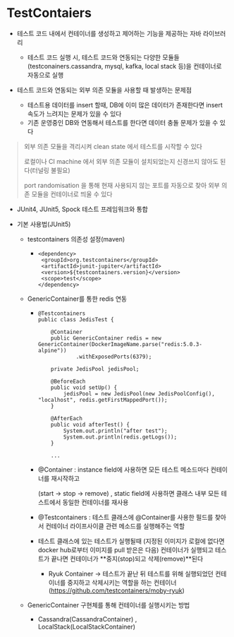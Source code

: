 # TestContaiers



- 테스트 코드 내에서 컨테이너를 생성하고 제어하는 기능을 제공하는 자바 라이브러리

  - 테스트 코드 실행 시, 테스트 코드와 연동되는 다양한 모듈들(testconainers.cassandra, mysql, kafka, local stack 등)을 컨테이너로 자동으로 실행

- 테스트 코드와 연동되는 외부 의존 모듈을 사용할 때 발생하는 문제점

  - 테스트용 데이터를 insert 할때, DB에 이미 많은 데이터가 존재한다면 insert 속도가 느려지는 문제가 있을 수 있다
  - 기존 운영중인 DB와 연동해서 테스트를 한다면 데이터 충돌 문제가 있을 수 있다

  

> 외부 의존 모듈을 격리시켜  clean state 에서 테스트를 시작할 수 있다
>
> 로컬이나 CI machine 에서 외부 의존 모듈이 설치되었는지 신경쓰지 않아도 된다(터널링 불필요)
>
> port randomisation 을 통해 현재 사용되지 않는 포트를 자동으로 찾아 외부 의존 모듈을 컨테이너로 띄울 수 있다



- JUnit4, JUnit5, Spock 테스트 프레임워크와 통합

- 기본 사용법(JUnit5)

  - testcontainers 의존성 설정(maven)

    - ```
      <dependency>
       <groupId>org.testcontainers</groupId>
       <artifactId>junit-jupiter</artifactId>
       <version>${testcontainers.version}</version>
       <scope>test</scope>
      </dependency>
      ```

  - GenericContainer를 통한 redis 연동

    - ```
      @Testcontainers
      public class JedisTest {
      
          @Container
          public GenericContainer redis = new GenericContainer(DockerImageName.parse("redis:5.0.3-alpine"))
                  .withExposedPorts(6379);
      
          private JedisPool jedisPool;
      
          @BeforeEach
          public void setUp() {
              jedisPool = new JedisPool(new JedisPoolConfig(), "localhost", redis.getFirstMappedPort());
          }
      
          @AfterEach
          public void afterTest() {
              System.out.println("after test");
              System.out.println(redis.getLogs());
          }
          
          ...
      ```

    - @Container : instance field에 사용하면 모든 테스트 메소드마다 컨테이너를 재시작하고

        (start -> stop -> remove) , static field에 사용하면 클래스 내부 모든 테스트에서 동일한 컨테이너를 재사용

    - @Testcontainers : 테스트 클래스에 @Container를 사용한 필드를 찾아서 컨테이너 라이프사이클 관련 메소드를 실행해주는 역할

    - 테스트 클래스에 있는 테스트가 실행될때 (지정된 이미지가 로컬에 없다면 docker hub로부터 이미지를 pull 받은은 다음) 컨테이너가 실행되고 테스트가 끝나면 컨테이너가 **중지(stop)되고 삭제(remove)**된다 

      -  Ryuk Container -> 테스트가 끝난 뒤 테스트를 위해 실행되었던 컨테이너를 중지하고 삭제시키는 역할을   하는 컨테이너 (https://github.com/testcontainers/moby-ryuk) 

  - GenericContainer 구현체를 통해 컨테이너를 실행시키는 방법

    - Cassandra(CassandraContainer) , LocalStack(LocalStackContainer) 

